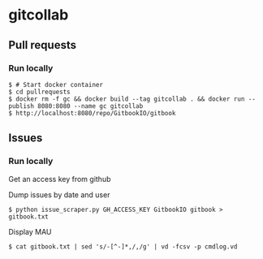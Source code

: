 # gitcollab


## Pull requests


### Run locally 

```
$ # Start docker container
$ cd pullrequests
$ docker rm -f gc && docker build --tag gitcollab . && docker run --publish 8080:8080 --name gc gitcollab
$ http://localhost:8080/repo/GitbookIO/gitbook
```


## Issues

### Run locally

Get an access key from github 

Dump issues by date and user
```
$ python issue_scraper.py GH_ACCESS_KEY GitbookIO gitbook > gitbook.txt
```

Display MAU
```
$ cat gitbook.txt | sed 's/-[^-]*,/,/g' | vd -fcsv -p cmdlog.vd
```


